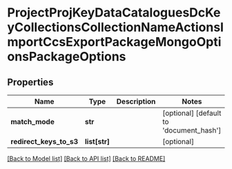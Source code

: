 # ProjectProjKeyDataCataloguesDcKeyCollectionsCollectionNameActionsImportCcsExportPackageMongoOptionsPackageOptions

## Properties
Name | Type | Description | Notes
------------ | ------------- | ------------- | -------------
**match_mode** | **str** |  | [optional] [default to 'document_hash']
**redirect_keys_to_s3** | **list[str]** |  | [optional] 

[[Back to Model list]](../README.md#documentation-for-models) [[Back to API list]](../README.md#documentation-for-api-endpoints) [[Back to README]](../README.md)


